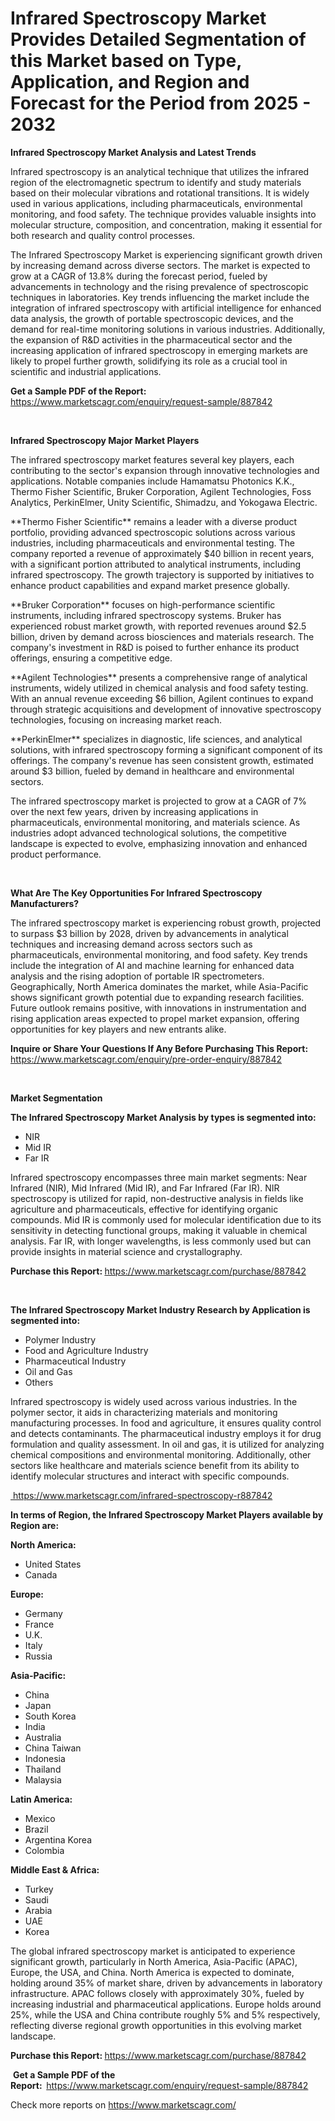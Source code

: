 <p><h1>Infrared Spectroscopy Market Provides Detailed Segmentation of this Market based on Type, Application, and Region and Forecast for the Period from 2025 - 2032</h1></p><p><strong>Infrared Spectroscopy Market Analysis and Latest Trends</strong></p>
<p><p>Infrared spectroscopy is an analytical technique that utilizes the infrared region of the electromagnetic spectrum to identify and study materials based on their molecular vibrations and rotational transitions. It is widely used in various applications, including pharmaceuticals, environmental monitoring, and food safety. The technique provides valuable insights into molecular structure, composition, and concentration, making it essential for both research and quality control processes.</p><p>The Infrared Spectroscopy Market is experiencing significant growth driven by increasing demand across diverse sectors. The market is expected to grow at a CAGR of 13.8% during the forecast period, fueled by advancements in technology and the rising prevalence of spectroscopic techniques in laboratories. Key trends influencing the market include the integration of infrared spectroscopy with artificial intelligence for enhanced data analysis, the growth of portable spectroscopic devices, and the demand for real-time monitoring solutions in various industries. Additionally, the expansion of R&D activities in the pharmaceutical sector and the increasing application of infrared spectroscopy in emerging markets are likely to propel further growth, solidifying its role as a crucial tool in scientific and industrial applications.</p></p>
<p><strong>Get a Sample PDF of the Report:&nbsp;</strong> <a href="https://www.marketscagr.com/enquiry/request-sample/887842?utm_campaign=2111&utm_medium=2&utm_source=Github&utm_content=ia&utm_term=17022025&utm_id=infrared-spectroscopy">https://www.marketscagr.com/enquiry/request-sample/887842</a></p>
<p>&nbsp;</p>
<p><strong>Infrared Spectroscopy Major Market Players</strong></p>
<p><p>The infrared spectroscopy market features several key players, each contributing to the sector's expansion through innovative technologies and applications. Notable companies include Hamamatsu Photonics K.K., Thermo Fisher Scientific, Bruker Corporation, Agilent Technologies, Foss Analytics, PerkinElmer, Unity Scientific, Shimadzu, and Yokogawa Electric.</p><p>**Thermo Fisher Scientific** remains a leader with a diverse product portfolio, providing advanced spectroscopic solutions across various industries, including pharmaceuticals and environmental testing. The company reported a revenue of approximately $40 billion in recent years, with a significant portion attributed to analytical instruments, including infrared spectroscopy. The growth trajectory is supported by initiatives to enhance product capabilities and expand market presence globally.</p><p>**Bruker Corporation** focuses on high-performance scientific instruments, including infrared spectroscopy systems. Bruker has experienced robust market growth, with reported revenues around $2.5 billion, driven by demand across biosciences and materials research. The company's investment in R&D is poised to further enhance its product offerings, ensuring a competitive edge.</p><p>**Agilent Technologies** presents a comprehensive range of analytical instruments, widely utilized in chemical analysis and food safety testing. With an annual revenue exceeding $6 billion, Agilent continues to expand through strategic acquisitions and development of innovative spectroscopy technologies, focusing on increasing market reach.</p><p>**PerkinElmer** specializes in diagnostic, life sciences, and analytical solutions, with infrared spectroscopy forming a significant component of its offerings. The company's revenue has seen consistent growth, estimated around $3 billion, fueled by demand in healthcare and environmental sectors.</p><p>The infrared spectroscopy market is projected to grow at a CAGR of 7% over the next few years, driven by increasing applications in pharmaceuticals, environmental monitoring, and materials science. As industries adopt advanced technological solutions, the competitive landscape is expected to evolve, emphasizing innovation and enhanced product performance.</p></p>
<p>&nbsp;</p>
<p><strong>What Are The Key Opportunities For Infrared Spectroscopy Manufacturers?</strong></p>
<p><p>The infrared spectroscopy market is experiencing robust growth, projected to surpass $3 billion by 2028, driven by advancements in analytical techniques and increasing demand across sectors such as pharmaceuticals, environmental monitoring, and food safety. Key trends include the integration of AI and machine learning for enhanced data analysis and the rising adoption of portable IR spectrometers. Geographically, North America dominates the market, while Asia-Pacific shows significant growth potential due to expanding research facilities. Future outlook remains positive, with innovations in instrumentation and rising application areas expected to propel market expansion, offering opportunities for key players and new entrants alike.</p></p>
<p><strong>Inquire or Share Your Questions If Any Before Purchasing This Report:</strong> <a href="https://www.marketscagr.com/enquiry/pre-order-enquiry/887842?utm_campaign=2111&utm_medium=2&utm_source=Github&utm_content=ia&utm_term=17022025&utm_id=infrared-spectroscopy">https://www.marketscagr.com/enquiry/pre-order-enquiry/887842</a></p>
<p>&nbsp;</p>
<p><strong>Market Segmentation</strong></p>
<p><strong>The Infrared Spectroscopy Market Analysis by types is segmented into:</strong></p>
<p><ul><li>NIR</li><li>Mid IR</li><li>Far IR</li></ul></p>
<p><p>Infrared spectroscopy encompasses three main market segments: Near Infrared (NIR), Mid Infrared (Mid IR), and Far Infrared (Far IR). NIR spectroscopy is utilized for rapid, non-destructive analysis in fields like agriculture and pharmaceuticals, effective for identifying organic compounds. Mid IR is commonly used for molecular identification due to its sensitivity in detecting functional groups, making it valuable in chemical analysis. Far IR, with longer wavelengths, is less commonly used but can provide insights in material science and crystallography.</p></p>
<p><strong>Purchase this Report:&nbsp;</strong><a href="https://www.marketscagr.com/purchase/887842?utm_campaign=2111&utm_medium=2&utm_source=Github&utm_content=ia&utm_term=17022025&utm_id=infrared-spectroscopy">https://www.marketscagr.com/purchase/887842</a></p>
<p>&nbsp;</p>
<p><strong>The Infrared Spectroscopy Market Industry Research by Application is segmented into:</strong></p>
<p><ul><li>Polymer Industry</li><li>Food and Agriculture Industry</li><li>Pharmaceutical Industry</li><li>Oil and Gas</li><li>Others</li></ul></p>
<p><p>Infrared spectroscopy is widely used across various industries. In the polymer sector, it aids in characterizing materials and monitoring manufacturing processes. In food and agriculture, it ensures quality control and detects contaminants. The pharmaceutical industry employs it for drug formulation and quality assessment. In oil and gas, it is utilized for analyzing chemical compositions and environmental monitoring. Additionally, other sectors like healthcare and materials science benefit from its ability to identify molecular structures and interact with specific compounds.</p></p>
<p><a href="https://www.marketscagr.com/infrared-spectroscopy-r887842?utm_campaign=2111&utm_medium=2&utm_source=Github&utm_content=ia&utm_term=17022025&utm_id=infrared-spectroscopy">&nbsp;https://www.marketscagr.com/infrared-spectroscopy-r887842</a></p>
<p><strong>In terms of Region, the Infrared Spectroscopy Market Players available by Region are:</strong></p>
<p>
    <p> <strong> North America: </strong>
        <ul>
            <li>United States</li>
            <li>Canada</li>
        </ul>
        </p> 
    <p> <strong> Europe: </strong>
        <ul>
            <li>Germany</li>
            <li>France</li>
            <li>U.K.</li>
            <li>Italy</li>
            <li>Russia</li>
        </ul>
        </p> 
    <p> <strong> Asia-Pacific: </strong>
        <ul>
            <li>China</li>
            <li>Japan</li>
            <li>South Korea</li>
            <li>India</li>
            <li>Australia</li>
            <li>China Taiwan</li>
            <li>Indonesia</li>
            <li>Thailand</li>
            <li>Malaysia</li>
        </ul>
        </p> 
    <p> <strong> Latin America: </strong>
        <ul>
            <li>Mexico</li>
            <li>Brazil</li>
            <li>Argentina Korea</li>
            <li>Colombia</li>
        </ul>
        </p> 
    <p> <strong> Middle East & Africa: </strong>
        <ul>
            <li>Turkey</li>
            <li>Saudi</li>
            <li>Arabia</li>
            <li>UAE</li>
            <li>Korea</li>
        </ul>
    </p>
    </p>
<p><p>The global infrared spectroscopy market is anticipated to experience significant growth, particularly in North America, Asia-Pacific (APAC), Europe, the USA, and China. North America is expected to dominate, holding around 35% of market share, driven by advancements in laboratory infrastructure. APAC follows closely with approximately 30%, fueled by increasing industrial and pharmaceutical applications. Europe holds around 25%, while the USA and China contribute roughly 5% and 5% respectively, reflecting diverse regional growth opportunities in this evolving market landscape.</p></p>
<p><strong>Purchase this Report: </strong><a href="https://www.marketscagr.com/purchase/887842?utm_campaign=2111&utm_medium=2&utm_source=Github&utm_content=ia&utm_term=17022025&utm_id=infrared-spectroscopy">https://www.marketscagr.com/purchase/887842</a></p>
<p>&nbsp;<strong>Get a Sample PDF of the Report:&nbsp;&nbsp;</strong><a href="https://www.marketscagr.com/enquiry/request-sample/887842?utm_campaign=2111&utm_medium=2&utm_source=Github&utm_content=ia&utm_term=17022025&utm_id=infrared-spectroscopy">https://www.marketscagr.com/enquiry/request-sample/887842</a></p>
<p><strong></strong></p>
<p>Check more reports on <a href="https://www.marketscagr.com/?utm_campaign=2111&utm_medium=2&utm_source=Github&utm_content=ia&utm_term=17022025&utm_id=infrared-spectroscopy">https://www.marketscagr.com/</a></p>
